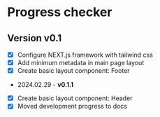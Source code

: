 # Progress checker

## **Version v0.1**

-   [x] Configure NEXT.js framework with tailwind css
-   [x] Add minimum metadata in main page layout
-   [x] Create basic layout component: Footer

-   2024.02.29 - **v0.1.1**
-   [x] Create basic layout component: Header
-   [x] Moved development progress to docs
